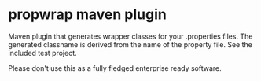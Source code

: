 propwrap maven plugin
=======

Maven plugin that generates wrapper classes for your .properties files. The generated classname is derived from the name of the property file. See the included test project.  

Please don't use this as a fully fledged enterprise ready software. 